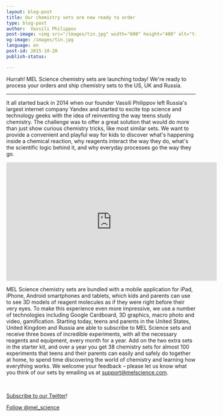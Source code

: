 ```yaml
---
layout: blog-post
title: Our chemistry sets are now ready to order
type: blog-post
author:  Vassili Philippov
post-image: <img src="/images/tin.jpg" width="600" height="400" alt="tin">
og-image: /images/tin.jpg
language: en
post-id: 2015-10-20
publish-status: 

---
```

Hurrah! MEL Science chemistry sets are launching today! We're ready to process your orders and ship chemistry sets to the US, UK and Russia.
<!-- more -->

---

It all started back in 2014 when our founder Vassili Philippov left Russia's largest internet company Yandex and started to excite top science and technology geeks with the idea of reinventing the way teens study chemistry. The challenge was to offer a great solution that would do more than just show curious chemistry tricks, like most similar sets. We want to provide a convenient and playful way for kids to discover what's happening inside a chemical reaction, why reagents interact the way they do, what's the scientific logic behind it, and why everyday processes go the way they go.


<iframe width="560" height="315" src="https://www.youtube.com/embed/GkEeB8vSRyY" frameborder="0" allowfullscreen></iframe>


MEL Science chemistry sets are bundled with a mobile application for iPad, iPhone, Android smartphones and tablets, which kids and parents can use to see 3D models of reagent molecules as if they were right before their very eyes. To make this experience even more impressive, we use a number of technologies including Google Cardboard, 3D graphics, macro photo and video, gamification.
Starting today, teens and parents in the United States, United Kingdom and Russia are able to subscribe to MEL Science sets and receive three boxes of incredible experiments, with all the necessary reagents and equipment, every month for a year.  Add on the two extra sets in the starter kit, and over a year you get 38 chemistry sets for almost 100 experiments that teens and their parents can easily and safely do together at home, to spend time discovering the world of chemistry and learning how everything works.
We welcome your feedback – please let us know what you think of our sets by emailing us at support@melscience.com.

<br/>

<a href="https://twitter.com/mel_science">Subscribe to our Twitter</a>!

<!-- Begin Twitter follow -->
<a href="https://twitter.com/mel_science" class="twitter-follow-button" data-show-count="false" data-size="large">Follow @mel_science</a>
<script>!function(d,s,id){var js,fjs=d.getElementsByTagName(s)[0],p=/^http:/.test(d.location)?'http':'https';if(!d.getElementById(id)){js=d.createElement(s);js.id=id;js.src=p+'://platform.twitter.com/widgets.js';fjs.parentNode.insertBefore(js,fjs);}}(document, 'script', 'twitter-wjs');</script>
<!-- End Twitter follow -->
